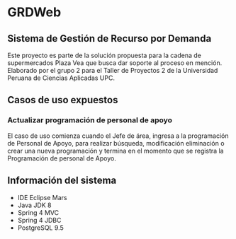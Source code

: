 # GRDWeb
## Sistema de Gestión de Recurso por Demanda

Este proyecto es parte de la solución propuesta para la cadena de supermercados Plaza Vea que busca dar soporte al proceso en mención. 
Elaborado por el grupo 2 para el Taller de Proyectos 2 de la Universidad Peruana de Ciencias Aplicadas UPC.

## Casos de uso expuestos

### Actualizar programación de personal de apoyo

El caso de uso comienza cuando el Jefe de área, ingresa a la programación de Personal de Apoyo,  para realizar búsqueda, modificación eliminación o crear una nueva programación y termina en el momento que se registra la Programación de personal de Apoyo.

## Información del sistema

* IDE Eclipse Mars
* Java JDK 8
* Spring 4 MVC
* Spring 4 JDBC
* PostgreSQL 9.5
